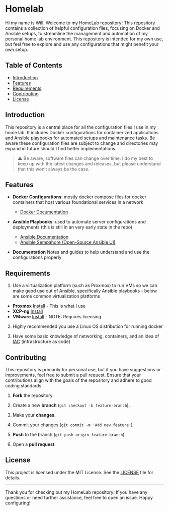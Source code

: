 # Homelab
Hi my name is Will. Welcome to my HomeLab repository! This repository contains a collection of helpful configuration files, focusing on Docker and Ansible setups, to streamline the management and automation of my personal home lab environment. This repository is intended for my own use, but feel free to explore and use any configurations that might benefit your own setup.

## Table of Contents
* [Introduction](#introduction)
* [Features](#features)
* [Requirements](#requirements)
* [Contributing](#contributing)
* [License](#license)

## Introduction
This repository is a central place for all the configuration files I use in my home lab. It includes Docker configurations for containerized applications and Ansible playbooks for automated setups and maintenance tasks. Be aware these configuration files are subject to change and directories may expand in future should I find better implementations.

> :warning: Be aware, software files can change over time. I do my best to keep up with the latest changes and releases, but please understand that this won’t always be the case.

## Features
* **Docker Configurations**: mostly docker compose files for docker containers that host various foundational services in a network

    * <a href="https://docs.docker.com/" target="_blank" rel="noopener noreferrer">Docker Documentation</a>

* **Ansible Playbooks**: used to automate server configurations and deployments (this is still in an very early state in the repo)

    * <a href="https://docs.ansible.com/" target="_blank" rel="noopener noreferrer">Ansible Documentation</a>
    * <a href="https://github.com/semaphoreui/semaphore" target="_blank" rel="noopener noreferrer">Ansible Sempahore (Open-Source Ansible UI)</a>
* **Documentation** Notes and guides to help understand and use the configurations properly

## Requirements
1. Use a virtualization platform (such as Proxmox) to run VMs so we can make good use out of Ansible, specifically Ansible playbooks - below are some common virtualization platforms
* **Proxmox** <a href="https://www.proxmox.com/en/proxmox-virtual-environment/get-started" target="_blank" rel="noopener noreferrer">Install</a> - This is what I use
* **XCP-ng** <a href="https://docs.xcp-ng.org/installation/install-xcp-ng/" target="_blank" rel="noopener noreferrer">Install</a>
* **VMware** <a href="https://www.vmware.com/tryvmware_tpl/hypervisor7.html" target="_blank" rel="noopener noreferrer">Install</a>  - NOTE: Requires licensing

2. Highly recommended you use a Linux OS distribution for running docker

3. Have some basic knowledge of networking, containers, and an idea of [IAC](https://aws.amazon.com/what-is/iac/#:~:text=Infrastructure%20as%20code%20(IaC)%20is,%2C%20database%20connections%2C%20and%20storage.) (infrastructure as code)

## Contributing
This repository is primarily for personal use, but if you have suggestions or improvements, feel free to submit a pull request. Ensure that your contributions align with the goals of the repository and adhere to good coding standards.

1. **Fork** the repository.

2.  Create a new **branch** (```git checkout -b feature-branch```).

3. Make your **changes**.
4. Commit your changes (```git commit -m 'Add new feature'```)
5. **Push** to the branch (```git push origin feature-branch```).
6. Open a **pull request**.

## License
This project is licensed under the MIT License. See the [LICENSE](https://github.com/willb6879/homelab/blob/main/LICENSE) file for details.


---

Thank you for checking out my HomeLab repository! If you have any questions or need further assistance, feel free to open an issue. Happy configuring!
